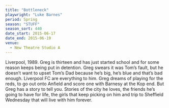 ```yaml
---
title: "Bottleneck"
playwright: "Luke Barnes"
period: Spring
season: "STUFF"
season_sort: 440
date_start: 2015-06-17
date_end: 2015-06-19
venue:
  - New Theatre Studio A
---
```


Liverpool, 1989. Greg is thirteen and has just started school and for some reason keeps being put in detention. Greg swears it was Tom’s fault, but he doesn’t want to upset Tom’s Dad because he’s big, he’s blue and that’s bad enough. Liverpool FC are everything to him. Greg dreams of playing for the reds, to go out onto Anfield and score one with Barnesy at the Kop end. But Greg has a story to tell you. Stories of the city he loves, the friends he’s going to have for life, the girls that keep picking on him and trip to Sheffield Wednesday that will live with him forever.
